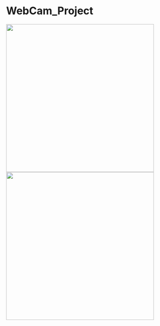 # WebCam_Project
<img src="https://cdn.mos.cms.futurecdn.net/GHXErTuqfEXXqkAG2u4zhU-970-80.jpg.webp" width="400px">
<img src="https:///C:/Users/burgesss/Downloads/Screenshot%20from%202023-06-08%2014-30-39%20(5).png" width="400px">
